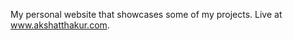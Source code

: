 My personal website that showcases some of my projects.
Live at www.akshatthakur.com.

[]("80.png")
